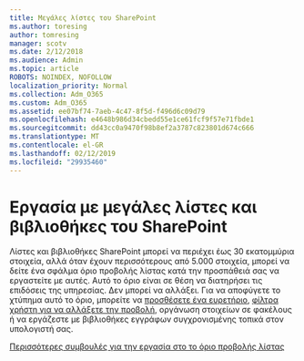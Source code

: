 ```yaml
---
title: Μεγάλες λίστες του SharePoint
ms.author: toresing
author: tomresing
manager: scotv
ms.date: 2/12/2018
ms.audience: Admin
ms.topic: article
ROBOTS: NOINDEX, NOFOLLOW
localization_priority: Normal
ms.collection: Adm_O365
ms.custom: Adm_O365
ms.assetid: ee07bf74-7aeb-4c47-8f5d-f496d6c09d79
ms.openlocfilehash: e4648b986d34cbedd55e1ce61fcf9f57e71fbde1
ms.sourcegitcommit: dd43cc0a9470f98b8ef2a3787c823801d674c666
ms.translationtype: MT
ms.contentlocale: el-GR
ms.lasthandoff: 02/12/2019
ms.locfileid: "29935460"
---
```

# <a name="work-with-large-lists-and-libraries-in-sharepoint"></a>Εργασία με μεγάλες λίστες και βιβλιοθήκες του SharePoint

Λίστες και βιβλιοθήκες SharePoint μπορεί να περιέχει έως 30 εκατομμύρια στοιχεία, αλλά όταν έχουν περισσότερους από 5.000 στοιχεία, μπορεί να δείτε ένα σφάλμα όριο προβολής λίστας κατά την προσπάθειά σας να εργαστείτε με αυτές. Αυτό το όριο είναι σε θέση να διατηρήσει τις επιδόσεις της υπηρεσίας. Δεν μπορεί να αλλάξει. Για να αποφύγετε το χτύπημα αυτό το όριο, μπορείτε να [προσθέσετε ένα ευρετήριο](https://go.microsoft.com/fwlink/?linkid=867784), [φίλτρα χρήστη για να αλλάξετε την προβολή](https://go.microsoft.com/fwlink/?linkid=867786), οργάνωση στοιχείων σε φακέλους ή να εργάζεστε με βιβλιοθήκες εγγράφων συγχρονισμένης τοπικά στον υπολογιστή σας. 
  
[Περισσότερες συμβουλές για την εργασία στο το όριο προβολής λίστας](https://go.microsoft.com/fwlink/?linkid=867787)
  

